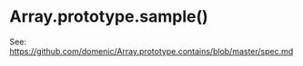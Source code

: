# Array.prototype.sample()

See: https://github.com/domenic/Array.prototype.contains/blob/master/spec.md

